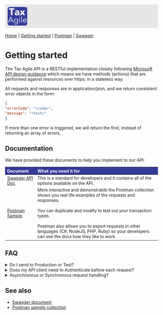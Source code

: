 <style>
th{ background-color: #343a98!important; color: #fff!important; }
</style> 

![Tax Agile Logo](Tax-Agile-Short.png)

[Home](../README.md) \| [Getting started](getting-started.md)  \|  [Postman](postman.md) \| [Swagger](swagger/index.html)

# Getting started
The Tax Agile API is a RESTful implementation closely following [Microsoft API design guidance](https://docs.microsoft.com/en-us/azure/architecture/best-practices/api-design) 
which means we have methods (actions) that are performed against resources over https; in a stateless way.

All requests and responses are in application/json, and we return consistent error objects in the form:
```json
{
"errorCode": "<code>",
"message": "<text>"
}
```
If more than one error is triggered, we will return the first, instead of returning an array of errors. 

## Documentation
We have provided these documents to help you implement to our API:

| Document                              | What you need it for                                                                                                                                                                                                                                                                                                                                           |
|:--------------------------------------|:---------------------------------------------------------------------------------------------------------------------------------------------------------------------------------------------------------------------------------------------------------------------------------------------------------------------------------------------------------------|
| [Swagger API Doc](swagger/index.html) | This is a standard for developers and it contains all of the options available on the API.                                                                                                                                                                                                                                                                     |
| [Postman Sample](postman.md)          | More interactive and demonstrable the Postman collection shows you real life examples of the requests and responses. <br /><br />You can duplicate and modify to test out your transaction types. <br /><br />Postman also allows you to export requests in other languages (C#, NodeJS, PHP, Ruby) so your developers can see the docs how they like to work. |

## FAQ
<details><summary>Do I send to Production or Test?</summary>
<p>
<br />
Both environments will function the same, however you will have a different set of credentials for 
the two environments. 
<br />
If you want to make requests that are not saved, you can omit the `commit=true` parameter on the POST /transactions request.
<br />
<table>
<th>Server</th><th>API_ROOT</th>
<tr><td>Production</td><td>https://api.taxagile.io </td></tr>
<tr><td>Test</td><td>https://test-api.taxagile.io </td></tr>
</table>
<br />
Note: The Test environment may be running a new functionality pending deployment to Production!
</p>
</details>

<details><summary>Does my API client need to Authenticate before each request?</summary>
<p>
<br />
No, but you can. The Bearer token is valid for 24hrs; so depending on your integration process flow you may prefer to Authenticate each time you want to make a request. 
<br /><br />
It would be robust if your API client handled the 401 Unauthorized response, by Authenticating again.
<pre>
{
"errorCode": "AU001",
"message": "Unauthorized"
}
</pre>
</p>
</details>

<details><summary>Asynchronous or Synchronous request handling?</summary>
<p>
<br />
The API uses both depending on use-case; when there is a database write this is done via a message bus model. This 
means that you can expect an immediate response once we have written the message to the bus.
<br /><br />
Your calling client you should handle 'eventual consistency'; meaning that if you post a new transaction and immediately try
to fetch it, you may get a 404 Not Found; but a second later it will be found.
</p>
</details>

## See also

- [Swagger document](swagger/index.html)
- [Postman sample collection](postman.md)

